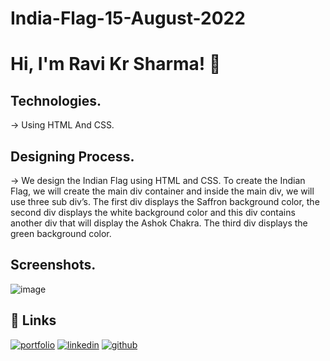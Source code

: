 # India-Flag-15-August-2022

# Hi, I'm Ravi Kr Sharma! 👋

## Technologies.

-> Using HTML And CSS.

## Designing Process. 

-> We design the Indian Flag using HTML and CSS. To create the Indian Flag, we will create the main div container and inside the main div, we will use three sub div’s. The first div displays the Saffron background color, the second div displays the white background color and this div contains another div that will display the Ashok Chakra. The third div displays the green background color.

## Screenshots.

![image](https://user-images.githubusercontent.com/96697080/184556020-ab988353-f3c9-4275-86d1-c6adcb09aa7a.png)

## 🔗 Links
[![portfolio](https://img.shields.io/badge/my_portfolio-000?style=for-the-badge&logo=portfolio&logoColor=white)](https://ravik30.github.io/Portfolio-Website/)
[![linkedin](https://img.shields.io/badge/linkedin-0A66C2?style=for-the-badge&logo=linkedin&logoColor=white)](https://www.linkedin.com/in/ravi-kumar-sharma-453a811b4/)
[![github](https://img.shields.io/badge/github-000?style=for-the-badge&logo=github&logoColor=white)](https://github.com/Ravik30/)

